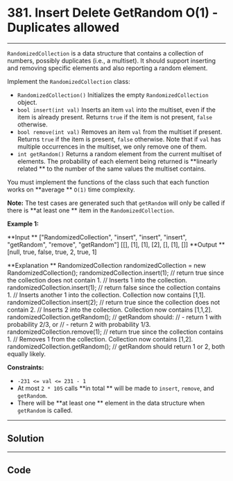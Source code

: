 # 381. Insert Delete GetRandom O(1) - Duplicates allowed

---

`RandomizedCollection` is a data structure that contains a collection of numbers, possibly duplicates (i.e., a multiset). It should support inserting and removing specific elements and also reporting a random element.

Implement the `RandomizedCollection` class:

  * `RandomizedCollection()` Initializes the empty `RandomizedCollection` object.
  * `bool insert(int val)` Inserts an item `val` into the multiset, even if the item is already present. Returns `true` if the item is not present, `false` otherwise.
  * `bool remove(int val)` Removes an item `val` from the multiset if present. Returns `true` if the item is present, `false` otherwise. Note that if `val` has multiple occurrences in the multiset, we only remove one of them.
  * `int getRandom()` Returns a random element from the current multiset of elements. The probability of each element being returned is **linearly related ** to the number of the same values the multiset contains.



You must implement the functions of the class such that each function works on **average ** `O(1)` time complexity.

**Note:** The test cases are generated such that `getRandom` will only be called if there is **at least one ** item in the `RandomizedCollection`.

 

**Example 1:**


**Input **
["RandomizedCollection", "insert", "insert", "insert", "getRandom", "remove", "getRandom"]
[[], [1], [1], [2], [], [1], []]
**Output **
[null, true, false, true, 2, true, 1]

**Explanation **
RandomizedCollection randomizedCollection = new RandomizedCollection();
randomizedCollection.insert(1);   // return true since the collection does not contain 1.
                                  // Inserts 1 into the collection.
randomizedCollection.insert(1);   // return false since the collection contains 1.
                                  // Inserts another 1 into the collection. Collection now contains [1,1].
randomizedCollection.insert(2);   // return true since the collection does not contain 2.
                                  // Inserts 2 into the collection. Collection now contains [1,1,2].
randomizedCollection.getRandom(); // getRandom should:
                                  // - return 1 with probability 2/3, or
                                  // - return 2 with probability 1/3.
randomizedCollection.remove(1);   // return true since the collection contains 1.
                                  // Removes 1 from the collection. Collection now contains [1,2].
randomizedCollection.getRandom(); // getRandom should return 1 or 2, both equally likely.


 

**Constraints:**

  * `-231 <= val <= 231 - 1`
  * At most `2 * 105` calls **in total ** will be made to `insert`, `remove`, and `getRandom`.
  * There will be **at least one ** element in the data structure when `getRandom` is called.

---

## Solution



---

## Code
```python


```